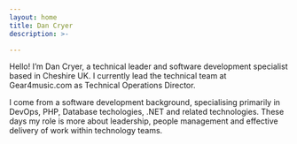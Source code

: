 ```yaml
---
layout: home
title: Dan Cryer
description: >-

---
```


Hello! I’m Dan Cryer, a technical leader and software development specialist based in Cheshire UK. I currently lead the technical team at Gear4music.com as Technical Operations Director. 

I come from a software development background, specialising primarily in DevOps, PHP, Database techologies, .NET and related technologies. These days my role is more about leadership, people management and effective delivery of work within technology teams.
